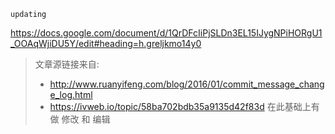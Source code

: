 `updating`


https://docs.google.com/document/d/1QrDFcIiPjSLDn3EL15IJygNPiHORgU1_OOAqWjiDU5Y/edit#heading=h.greljkmo14y0

> 文章源链接来自: 
> * http://www.ruanyifeng.com/blog/2016/01/commit_message_change_log.html
> * https://ivweb.io/topic/58ba702bdb35a9135d42f83d
> 在此基础上有做 修改 和 编辑

